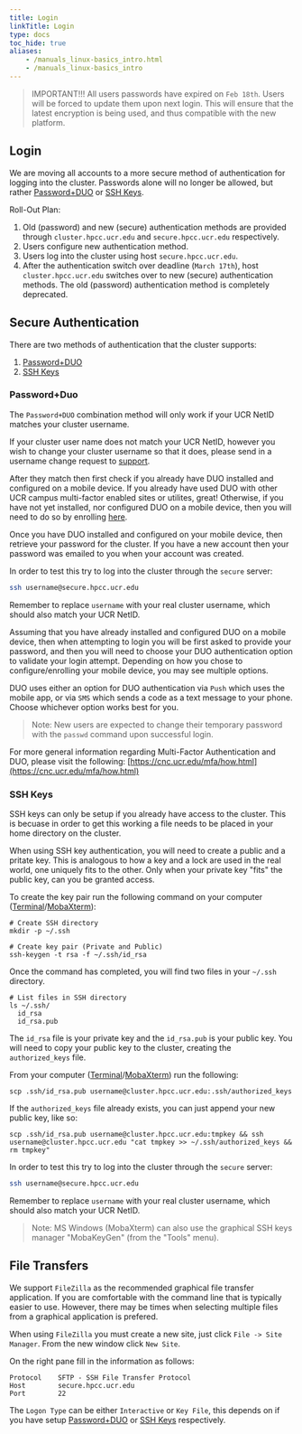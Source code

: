 ```yaml
---
title: Login
linkTitle: Login
type: docs
toc_hide: true
aliases:
    - /manuals_linux-basics_intro.html
    - /manuals_linux-basics_intro
---
```


> IMPORTANT!!! All users passwords have expired on `Feb 18th`. Users will be forced to update them upon next login.
> This will ensure that the latest encryption is being used, and thus compatible with the new platform.

## Login

We are moving all accounts to a more secure method of authentication for logging into the cluster.
Passwords alone will no longer be allowed, but rather [Password+DUO](#passwordduo) or [SSH Keys](#ssh-keys).

Roll-Out Plan:

1. Old (password) and new (secure) authentication methods are provided through `cluster.hpcc.ucr.edu` and `secure.hpcc.ucr.edu` respectively.
2. Users configure new authentication method.
3. Users log into the cluster using host `secure.hpcc.ucr.edu`.
4. After the authentication switch over deadline (`March 17th`), host `cluster.hpcc.ucr.edu` switches over to new (secure) authentication methods. The old (password) authentication method is completely deprecated.

## Secure Authentication

There are two methods of authentication that the cluster supports:

1. [Password+DUO](#passwordduo)
2. [SSH Keys](#ssh-keys)

### Password+Duo

The `Password+DUO` combination method will only work if your UCR NetID matches your cluster username.

If your cluster user name does not match your UCR NetID, however you wish to change your cluster username so that it does, please send in a username change request to [support](mailto:support@hpcc.ucr.edu).

After they match then first check if you already have DUO installed and configured on a mobile device.
If you already have used DUO with other UCR campus multi-factor enabled sites or utilites, great!
Otherwise, if you have not yet installed, nor configured DUO on a mobile device, then you will need to do so by enrolling [here](https://cnc.ucr.edu/mfa/enrollment.html).

Once you have DUO installed and configured on your mobile device, then retrieve your password for the cluster.
If you have a new account then your password was emailed to you when your account was created.

In order to test this try to log into the cluster through the `secure` server:

```bash
ssh username@secure.hpcc.ucr.edu
```

Remember to replace `username` with your real cluster username, which should also match your UCR NetID.

Assuming that you have already installed and configured DUO on a mobile device, then when attempting to login you will be first asked to provide your password, and then you will need to choose your DUO authentication option to validate your login attempt.
Depending on how you chose to configure/enrolling your mobile device, you may see multiple options.

DUO uses either an option for DUO authentication via `Push` which uses the mobile app, or via `SMS` which sends a code as a text message to your phone.
Choose whichever option works best for you.

> Note: New users are expected to change their temporary password with the `passwd` command upon successful login.

For more general information regarding Multi-Factor Authentication and DUO, please visit the following:
[https://cnc.ucr.edu/mfa/how.html](https://cnc.ucr.edu/mfa/how.html)

### SSH Keys

SSH keys can only be setup if you already have access to the cluster.
This is becuase in order to get this working a file needs to be placed in your home directory on the cluster.

When using SSH key authentication, you will need to create a public and a pritate key.
This is analogous to how a key and a lock are used in the real world, one uniquely fits to the other.
Only when your private key "fits" the public key, can you be granted access.

To create the key pair run the following command on your computer ([Terminal](/manuals/linux_basics/intro/#mac)/[MobaXterm](/manuals/linux_basics/intro/#windows)):

```
# Create SSH directory
mkdir -p ~/.ssh

# Create key pair (Private and Public)
ssh-keygen -t rsa -f ~/.ssh/id_rsa
```

Once the command has completed, you will find two files in your `~/.ssh` directory.

```
# List files in SSH directory
ls ~/.ssh/
  id_rsa
  id_rsa.pub
```

The `id_rsa` file is your private key and the `id_rsa.pub` is your public key.
You will need to copy your public key to the cluster, creating the `authorized_keys` file.

From your computer ([Terminal](/manuals/linux_basics/intro/#mac)/[MobaXterm](/manuals/linux_basics/intro/#windows)) run the following:

```
scp .ssh/id_rsa.pub username@cluster.hpcc.ucr.edu:.ssh/authorized_keys
```

If the `authorized_keys` file already exists, you can just append your new public key, like so:

```
scp .ssh/id_rsa.pub username@cluster.hpcc.ucr.edu:tmpkey && ssh username@cluster.hpcc.ucr.edu "cat tmpkey >> ~/.ssh/authorized_keys && rm tmpkey"
```

In order to test this try to log into the cluster through the `secure` server:

```bash
ssh username@secure.hpcc.ucr.edu
```

Remember to replace `username` with your real cluster username, which should also match your UCR NetID.

> Note: MS Windows (MobaXterm) can also use the graphical SSH keys manager "MobaKeyGen" (from the "Tools" menu).

## File Transfers

We support `FileZilla` as the recommended graphical file transfer application. If you are comfortable with the command line that is typically easier to use.
However, there may be times when selecting multiple files from a graphical application is prefered.

When using `FileZilla` you must create a new site, just click `File -> Site Manager`.
From the new window click `New Site`.

On the right pane fill in the information as follows:

```
Protocol    SFTP - SSH File Transfer Protocol
Host        secure.hpcc.ucr.edu
Port        22
```

The `Logon Type` can be either `Interactive` or `Key File`, this depends on if you have setup [Password+DUO](#passwordduo) or [SSH Keys](#ssh-keys) respectively.

